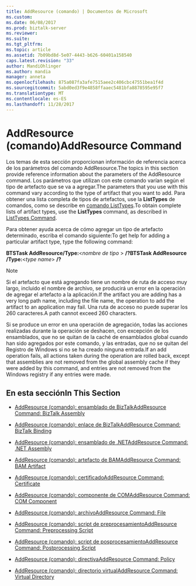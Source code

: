 ```yaml
---
title: AddResource (comando) | Documentos de Microsoft
ms.custom: 
ms.date: 06/08/2017
ms.prod: biztalk-server
ms.reviewer: 
ms.suite: 
ms.tgt_pltfrm: 
ms.topic: article
ms.assetid: 7b09bd8d-5e07-4443-b626-60401a158540
caps.latest.revision: "33"
author: MandiOhlinger
ms.author: mandia
manager: anneta
ms.openlocfilehash: 875a087fa3afe7515aee2c406cbc47551bea1f4d
ms.sourcegitcommit: 5abd0ed3f9e4858ffaaec5481bfa8878595e95f7
ms.translationtype: MT
ms.contentlocale: es-ES
ms.lasthandoff: 11/28/2017
---
```

# <a name="addresource-command"></a><span data-ttu-id="686f5-102">AddResource (comando)</span><span class="sxs-lookup"><span data-stu-id="686f5-102">AddResource Command</span></span>
<span data-ttu-id="686f5-103">Los temas de esta sección proporcionan información de referencia acerca de los parámetros del comando AddResource.</span><span class="sxs-lookup"><span data-stu-id="686f5-103">The topics in this section provide reference information about the parameters of the AddResource command.</span></span> <span data-ttu-id="686f5-104">Los parámetros que utilizan con este comando varían según el tipo de artefacto que se va a agregar.</span><span class="sxs-lookup"><span data-stu-id="686f5-104">The parameters that you use with this command vary according to the type of artifact that you want to add.</span></span> <span data-ttu-id="686f5-105">Para obtener una lista completa de tipos de artefactos, use la **ListTypes** de comandos, como se describe en [comando ListTypes](../core/listtypes-command.md).</span><span class="sxs-lookup"><span data-stu-id="686f5-105">To obtain complete lists of artifact types, use the **ListTypes** command, as described in [ListTypes Command](../core/listtypes-command.md).</span></span>  
  
 <span data-ttu-id="686f5-106">Para obtener ayuda acerca de cómo agregar un tipo de artefacto determinado, escriba el comando siguiente:</span><span class="sxs-lookup"><span data-stu-id="686f5-106">To get help for adding a particular artifact type, type the following command:</span></span>  
  
 <span data-ttu-id="686f5-107">**BTSTask AddResource/Type:**\<*nombre de tipo* \> **/?**</span><span class="sxs-lookup"><span data-stu-id="686f5-107">**BTSTask AddResource /Type:**\<*type name*\> **/?**</span></span>  
  
> [!NOTE]
>  <span data-ttu-id="686f5-108">Si el artefacto que está agregando tiene un nombre de ruta de acceso muy largo, incluido el nombre de archivo, se producirá un error en la operación de agregar el artefacto a la aplicación.</span><span class="sxs-lookup"><span data-stu-id="686f5-108">If the artifact you are adding has a very long path name, including the file name, the operation to add the artifact to an application may fail.</span></span> <span data-ttu-id="686f5-109">Una ruta de acceso no puede superar los 260 caracteres.</span><span class="sxs-lookup"><span data-stu-id="686f5-109">A path cannot exceed 260 characters.</span></span>  
>   
>  <span data-ttu-id="686f5-110">Si se produce un error en una operación de agregación, todas las acciones realizadas durante la operación se deshacen, con excepción de los ensamblados, que no se quitan de la caché de ensamblados global cuando han sido agregados por este comando, y las entradas, que no se quitan del Registro de Windows si no se ha creado ninguna entrada.</span><span class="sxs-lookup"><span data-stu-id="686f5-110">If an add operation fails, all actions taken during the operation are rolled back, except that assemblies are not removed from the global assembly cache if they were added by this command, and entries are not removed from the Windows registry if any entries were made.</span></span>  
  
## <a name="in-this-section"></a><span data-ttu-id="686f5-111">En esta sección</span><span class="sxs-lookup"><span data-stu-id="686f5-111">In This Section</span></span>  
  
-   [<span data-ttu-id="686f5-112">AddResource (comando): ensamblado de BizTalk</span><span class="sxs-lookup"><span data-stu-id="686f5-112">AddResource Command: BizTalk Assembly</span></span>](../core/addresource-command-biztalk-assembly.md)  
  
-   [<span data-ttu-id="686f5-113">AddResource (comando): enlace de BizTalk</span><span class="sxs-lookup"><span data-stu-id="686f5-113">AddResource Command: BizTalk Binding</span></span>](../core/addresource-command-biztalk-binding.md)  
  
-   [<span data-ttu-id="686f5-114">AddResource (comando): ensamblado de .NET</span><span class="sxs-lookup"><span data-stu-id="686f5-114">AddResource Command: .NET Assembly</span></span>](../core/addresource-command-net-assembly.md)  
  
-   [<span data-ttu-id="686f5-115">AddResource (comando): artefacto de BAM</span><span class="sxs-lookup"><span data-stu-id="686f5-115">AddResource Command: BAM Artifact</span></span>](../core/addresource-command-bam-artifact.md)  
  
-   [<span data-ttu-id="686f5-116">AddResource (comando): certificado</span><span class="sxs-lookup"><span data-stu-id="686f5-116">AddResource Command: Certificate</span></span>](../core/addresource-command-certificate.md)  
  
-   [<span data-ttu-id="686f5-117">AddResource (comando): componente de COM</span><span class="sxs-lookup"><span data-stu-id="686f5-117">AddResource Command: COM Component</span></span>](../core/addresource-command-com-component.md)  
  
-   [<span data-ttu-id="686f5-118">AddResource (comando): archivo</span><span class="sxs-lookup"><span data-stu-id="686f5-118">AddResource Command: File</span></span>](../core/addresource-command-file.md)  
  
-   [<span data-ttu-id="686f5-119">AddResource (comando): script de preprocesamiento</span><span class="sxs-lookup"><span data-stu-id="686f5-119">AddResource Command: Preprocessing Script</span></span>](../core/addresource-command-preprocessing-script.md)  
  
-   [<span data-ttu-id="686f5-120">AddResource (comando): script de posprocesamiento</span><span class="sxs-lookup"><span data-stu-id="686f5-120">AddResource Command: Postprocessing Script</span></span>](../core/addresource-command-postprocessing-script.md)  
  
-   [<span data-ttu-id="686f5-121">AddResource (comando): directiva</span><span class="sxs-lookup"><span data-stu-id="686f5-121">AddResource Command: Policy</span></span>](../core/addresource-command-policy.md)  
  
-   [<span data-ttu-id="686f5-122">AddResource (comando): directorio virtual</span><span class="sxs-lookup"><span data-stu-id="686f5-122">AddResource Command: Virtual Directory</span></span>](../core/addresource-command-virtual-directory.md)